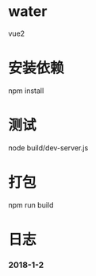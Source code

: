 # water
vue2

# 安装依赖
npm install

# 测试
node build/dev-server.js

# 打包
npm run build

# 日志
### 2018-1-2
